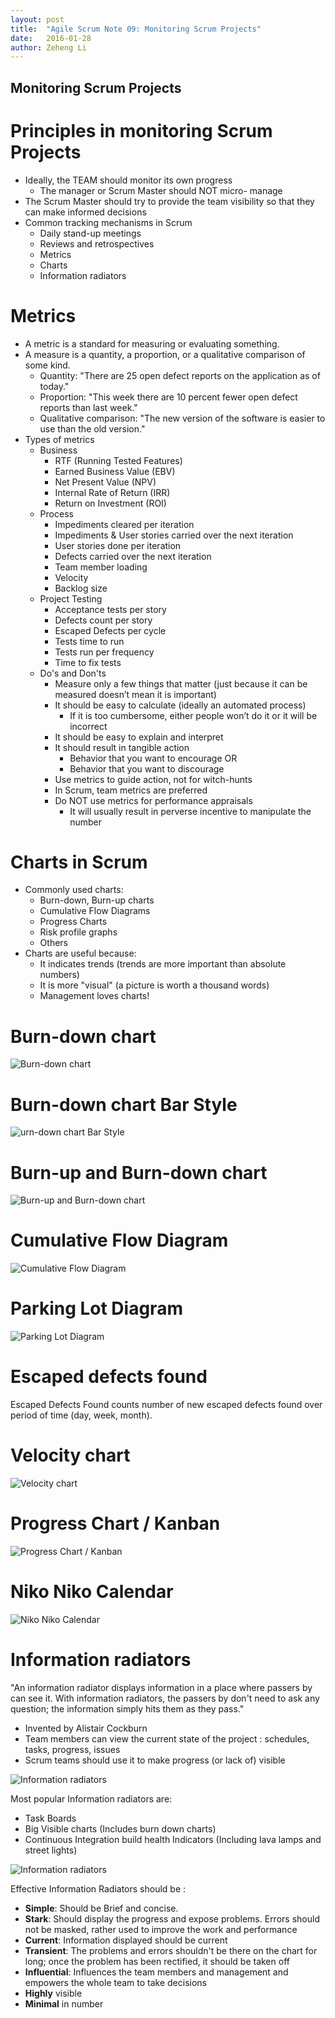 ```yaml
---
layout: post
title:  "Agile Scrum Note 09: Monitoring Scrum Projects"
date:   2016-01-28
author: Zeheng Li
---
```

## Monitoring Scrum Projects

# Principles in monitoring Scrum Projects
  * Ideally, the TEAM should monitor its own progress
    - The manager or Scrum Master should NOT micro- manage
  * The Scrum Master should try to provide the team visibility so that they can make informed decisions
  * Common tracking mechanisms in Scrum
    - Daily stand-up meetings
    - Reviews and retrospectives 
    - Metrics
    - Charts
    - Information radiators

# Metrics
  * A metric is a standard for measuring or evaluating something.
  * A measure is a quantity, a proportion, or a qualitative comparison of some kind.
    - Quantity: "There are 25 open defect reports on the application as of today."
    - Proportion: "This week there are 10 percent fewer open defect reports than last week."
    - Qualitative comparison: "The new version of the software is easier to use than the old version."
  * Types of metrics
    - Business
      + RTF (Running Tested Features)
      + Earned Business Value (EBV)
      + Net Present Value (NPV)
      + Internal Rate of Return (IRR)
      + Return on Investment (ROI)
    - Process
      + Impediments cleared per iteration
      + Impediments & User stories carried over the next iteration
      + User stories done per iteration
      + Defects carried over the next iteration
      + Team member loading
      + Velocity
      + Backlog size
    - Project Testing
      + Acceptance tests per story 
      + Defects count per story 
      + Escaped Defects per cycle 
      + Tests time to run
      + Tests run per frequency 
      + Time to fix tests
    - Do's and Don'ts
      + Measure only a few things that matter (just because it can be measured doesn’t mean it is important)
      + It should be easy to calculate (ideally an automated process)
        * If it is too cumbersome, either people won’t do it or it will be incorrect
      + It should be easy to explain and interpret
      + It should result in tangible action
        * Behavior that you want to encourage OR
        * Behavior that you want to discourage
      + Use metrics to guide action, not for witch-hunts 
      + In Scrum, team metrics are preferred
      + Do NOT use metrics for performance appraisals
        * It will usually result in perverse incentive to manipulate the number

# Charts in Scrum
  * Commonly used charts: 
    - Burn-down, Burn-up charts 
    - Cumulative Flow Diagrams 
    - Progress Charts
    - Risk profile graphs
    - Others
  * Charts are useful because:
    - It indicates trends (trends are more important than absolute numbers)
    - It is more "visual" (a picture is worth a thousand words) 
    - Management loves charts!

# Burn-down chart

![Burn-down chart](https://dl.dropboxusercontent.com/u/2746648/github/zehengl/burn-down-chart.png)

# Burn-down chart Bar Style

![urn-down chart Bar Style](https://dl.dropboxusercontent.com/u/2746648/github/zehengl/Release%20Enhanced%20Burndown%20Chart.png)

# Burn-up and Burn-down chart
 
![Burn-up and Burn-down chart](https://dl.dropboxusercontent.com/u/2746648/github/zehengl/scrum-burndown-graph-7.png)

# Cumulative Flow Diagram

![Cumulative Flow Diagram](https://dl.dropboxusercontent.com/u/2746648/github/zehengl/cumulativeflowdiagram.png)

# Parking Lot Diagram

![Parking Lot Diagram](https://dl.dropboxusercontent.com/u/2746648/github/zehengl/parking_lot_diagram.png)

# Escaped defects found

Escaped Defects Found counts number of new escaped defects found over period of time (day, week, month).

# Velocity chart

![Velocity chart](https://dl.dropboxusercontent.com/u/2746648/github/zehengl/Velocity%20Bar%20Chart.png)

# Progress Chart / Kanban

![Progress Chart / Kanban](https://dl.dropboxusercontent.com/u/2746648/github/zehengl/simple-physical-board-w-card-types-e87dbe30.png)

# Niko Niko Calendar

![Niko Niko Calendar](https://dl.dropboxusercontent.com/u/2746648/github/zehengl/niko-niko_calendar.png)

# Information radiators

"An information radiator displays information in a place where passers by can see it. With information radiators, the passers by don't need to ask any question; the information simply hits them as they pass."
  
  - Invented by Alistair Cockburn
  - Team members can view the current state of the project : schedules, tasks, progress, issues
  - Scrum teams should use it to make progress (or lack of) visible

![Information radiators](https://dl.dropboxusercontent.com/u/2746648/github/zehengl/information-radiators-8-638.jpg)

Most popular Information radiators are:

  - Task Boards
  - Big Visible charts (Includes burn down charts)
  - Continuous Integration build health Indicators (Including lava lamps and street lights)

![Information radiators](https://dl.dropboxusercontent.com/u/2746648/github/zehengl/agile-formanagers-bybhawaninandanprasad-20-638.jpg)

Effective Information Radiators should be :

  * **Simple**: Should be Brief and concise.
  * **Stark**: Should display the progress and expose problems. Errors should not be masked, rather used to improve the work and performance
  * **Current**: Information displayed should be current
  * **Transient**: The problems and errors shouldn't be there on the chart for long; once the problem has been rectified, it should be taken off
  * **Influential**: Influences the team members and management and empowers the whole team to take decisions
  * **Highly** visible
  * **Minimal** in number